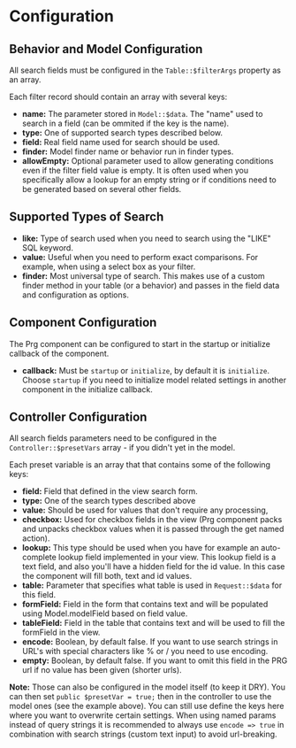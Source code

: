 Configuration
=============

Behavior and Model Configuration
--------------------------------

All search fields must be configured in the ```Table::$filterArgs``` property as an array.

Each filter record should contain an array with several keys:

* **name:** The parameter stored in ```Model::$data```. The "name" used to search in a field (can be ommited if the key is the name).
* **type:** One of supported search types described below.
* **field:** Real field name used for search should be used.
* **finder:** Model finder name or behavior run in finder types.
* **allowEmpty:** Optional parameter used to allow generating conditions even if the filter field value is empty. It is often used when you specifically allow a lookup for an empty string or if conditions need to be generated based on several other fields.

Supported Types of Search
-------------------------

* **like:** Type of search used when you need to search using the "LIKE" SQL keyword.
* **value:** Useful when you need to perform exact comparisons. For example, when using a select box as your filter.
* **finder:** Most universal type of search. This makes use of a custom finder method in your table (or a behavior) and passes in the field data and configuration as options.

Component Configuration
-----------------------

The Prg component can be configured to start in the startup or initialize callback of the component.

* **callback:** Must be ```startup``` or ```initialize```, by default it is ```initialize```. Choose ```startup``` if you need to initialize model related settings in another component in the initialize callback.

Controller Configuration
------------------------

All search fields parameters need to be configured in the ```Controller::$presetVars``` array - if you didn't yet in the model.

Each preset variable is an array that that contains some of the following keys:

* **field:** Field that defined in the view search form.
* **type:** One of the search types described above
* **value:** Should be used for values that don't require any processing,
* **checkbox:** Used for checkbox fields in the view (Prg component packs and unpacks checkbox values when it is passed through the get named action).
* **lookup:** This type should be used when you have for example an auto-complete lookup field implemented in your view. This lookup field is a text field, and also you'll have a hidden field for the id value. In this case the component will fill both, text and id values.
* **table:** Parameter that specifies what table is used in ```Request::$data``` for this field.
* **formField:** Field in the form that contains text and will be populated using Model.modelField based on field value.
* **tableField:** Field in the table that contains text and will be used to fill the formField in the view.
* **encode:** Boolean, by default false. If you want to use search strings in URL's with special characters like % or / you need to use encoding.
* **empty:** Boolean, by default false. If you want to omit this field in the PRG url if no value has been given (shorter urls).

**Note:** Those can also be configured in the model itself (to keep it DRY). You can then set ```public $presetVar = true;``` then in the controller to use the model ones (see the example above). You can still use define the keys here where you want to overwrite certain settings. When using named params instead of query strings it is recommended to always use ```encode => true``` in combination with search strings (custom text input) to avoid url-breaking.
